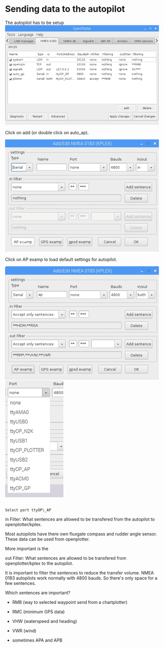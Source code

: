 # Sending data to the autopilot

The autopilot has to be setup ![](/assets/screenshot.98.jpg)

Click on add \(or double click on auto\_ap\).

![](/assets/screenshot.100.jpg)

Click on AP examp to load default settings for autopilot.

![](/assets/screenshot.101.jpg)       ![](/assets/screenshot.102.jpg)

                                                                                                                                                           Select port ttyOP\_AP

in Filter: What sentences are allowed to be transfered from the autopilot to openplotter/kplex.

Most autopilots have there own fluxgate compass and rudder angle sensor. These data can be used from openplotter.

More important is the 

out Filter: What sentences are allowed to be transfered from openplotter/kplex to the autopilot. 

It is important to filter the sentences to reduce the transfer volume. NMEA 0183 autopilots work normally with 4800 bauds. So there's only space for a few sentences. 

Which sentences are important?

* RMB \(way to selected waypoint send from a chartplotter\)

* RMC \(minimum GPS data\)

* VHW \(waterspeed and heading\)

* VWR \(wind\)

* sometimes APA and APB




